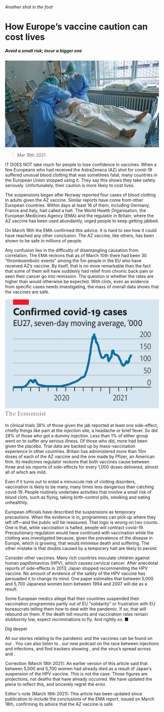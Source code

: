 ###### Another shot in the foot

# How Europe’s vaccine caution can cost lives 

##### Avoid a small risk; incur a bigger one 

![image](images/20210320_ldp501.jpg) 

> Mar 18th 2021 


IT DOES NOT take much for people to lose confidence in vaccines. When a few Europeans who had received the AstraZeneca (AZ) shot for covid-19 suffered unusual blood clotting that was sometimes fatal, many countries in the European Union stopped using it. They say this shows they take safety seriously. Unfortunately, their caution is more likely to cost lives.


The suspensions began after Norway reported four cases of blood clotting in adults given the AZ vaccine. Similar reports have come from other European countries. Within days at least 16 of them, including Germany, France and Italy, had called a halt. The World Health Organisation, the European Medicines Agency (EMA) and the regulator in Britain, where the AZ vaccine has been used abundantly, urged people to keep getting jabbed.



On March 18th the EMA confirmed this advice. It is hard to see how it could have reached any other conclusion. The AZ vaccine, like others, has been shown to be safe in millions of people.


Any confusion lies in the difficulty of disentangling causation from correlation. The EMA reckons that as of March 10th there had been 30 “thromboembolic events” among the 5m people in the EU who have received AZ’s vaccine. By itself, that is no more remarkable than the fact that some of them will have suddenly had relief from chronic back pain or seen their cancer go into remission. The question is whether the rates are higher than would otherwise be expected. With clots, even as evidence from specific cases needs investigating, the mass of overall data shows that the vaccines are safe.

![image](images/20210320_ldc233.png) 



In clinical trials 38% of those given the jab reported at least one side-effect, chiefly things like pain at the injection site, a headache or brief fever. So did 28% of those who got a dummy injection. Less than 1% of either group went on to suffer any serious illness. Of those who did, more had been given the placebo. Trial data are backed up by mass-vaccination experience in other countries. Britain has administered more than 10m doses of each of the AZ vaccine and the one made by Pfizer, an American firm. Its medicines regulator reckons that both vaccines cause between three and six reports of side-effects for every 1,000 doses delivered, almost all of which are mild.


Even if it turns out to entail a minuscule risk of clotting disorders, vaccination is likely to be many, many times less dangerous than catching covid-19. People routinely undertake activities that involve a small risk of blood clots, such as flying, taking birth-control pills, smoking and eating unhealthily. 


European officials have described the suspensions as temporary precautions. When the evidence is in, programmes can pick up where they left off—and the public will be reassured. That logic is wrong on two counts. One is that, while vaccination is halted, people will contract covid-19. Precautionary regulation would have continued with vaccination while the clotting was investigated because, given the prevalence of the disease in Europe, which is growing, that would minimise death and suffering. The other mistake is that doubts caused by a temporary halt are likely to persist.


Consider other vaccines. Many rich countries inoculate children against human papillomavirus (HPV), which causes cervical cancer. After anecdotal reports of side-effects in 2013, Japan stopped recommending the HPV vaccine. No amount of evidence of the safety of the HPV vaccine has persuaded it to change its mind. One paper estimates that between 5,000 and 5,700 Japanese women born between 1994 and 2007 will die as a result.


Some European medics allege that their countries suspended their vaccination programmes partly out of EU “solidarity” or frustration with EU bureaucrats telling them how to deal with the pandemic. If so, that will rebound on them. If the death toll mounts and vaccination rates remain stubbornly low, expect recriminations to fly. And rightly so. ■


Dig deeper


All our stories relating to the pandemic and the vaccines can be found on our . You can also listen to , our new podcast on the race between injections and infections, and find trackers showing ,  and the virus’s spread across  and .


Correction (March 18th 2021): An earlier version of this article said that between 5,000 and 5,700 women had already died as a result of Japan′s suspension of the HPV vaccine. This is not the case. Those figures are projections, not deaths that have already occurred. We have updated the piece to reflect this, and sincerely regret the error. 


Editor's note (March 18th 2021): This article has been updated since publication to include the conclusions of the EMA report, issued on March 18th, confirming its advice that the AZ vaccine is safe. 

